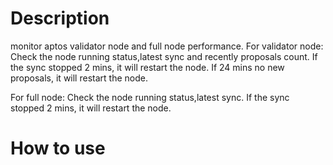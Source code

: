 # Description
monitor aptos validator node and full node performance.
For validator node:
Check the node running status,latest sync and recently proposals count. If the sync stopped 2 mins, it will restart the node. If 24 mins no new proposals, it will restart the node.

For full node:
Check the node running status,latest sync. If the sync stopped 2 mins, it will restart the node.

# How to use

